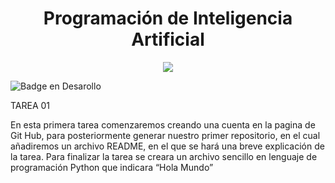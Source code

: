 <!-- Titulo --> 

<h1 align="center"> Programación de Inteligencia Artificial </h1>

<!-- Codigo imagen centrada --> 

<p align="center">
  <img src="https://user-images.githubusercontent.com/119708627/205412280-d14f137a-17ce-4dce-bec0-93739140b60d.png" />
</p>

<!-- Insignia en desarollo --> 

![Badge en Desarollo](https://img.shields.io/badge/STATUS-EN%20DESAROLLO-green)

<!-- Descripcion de la tarea --> 

TAREA 01

En esta primera tarea comenzaremos creando una cuenta en la pagina de Git Hub, para posteriormente generar nuestro primer repositorio, en el cual añadiremos un archivo README,  en el que se hará una breve explicación de la tarea.
Para finalizar la tarea se creara un archivo sencillo en lenguaje de programación Python que indicara “Hola Mundo”



